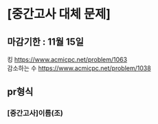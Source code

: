 <h1>[중간고사 대체 문제]</h1>
<h2>마감기한 : 11월 15일</h2>

킹 https://www.acmicpc.net/problem/1063</br>
감소하는 수 https://www.acmicpc.net/problem/1038

<h2>pr형식</h2>
<h3>[중간고사]이름(조)</h3>

